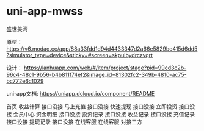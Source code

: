 # uni-app-mwss
盛世美湾

原型：
https://v6.modao.cc/app/88a33fdd1d94d4433347d2a66e5829be415d6dd5?simulator_type=device&sticky=#screen=skpulbydrczvqrt

设计：
https://lanhuapp.com/web/#/item/project/stage?pid=99cd3c2b-96c4-48c1-9b56-b4b811f74ef2&image_id=81302fc2-349b-4810-ac75-bc772e6c1029

uni-app文档:
https://uniapp.dcloud.io/component/README

首页
  收益计算  接口没接
  马上充值  接口没接
  快速提现  接口没接
  立即投资  接口没接
会员中心
  资金明细  接口没接
  投资记录  接口没接
  收益记录  接口没接
  充值记录  接口没接
  提现记录  接口没接
在线客服
  在线客服  对接三方

